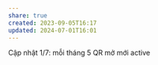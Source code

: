 ```yaml
---
share: true
created: 2023-09-05T16:17
updated: 2024-07-01T16:01
---
```

Cập nhật 1/7: mỗi tháng 5 QR mở mới active
